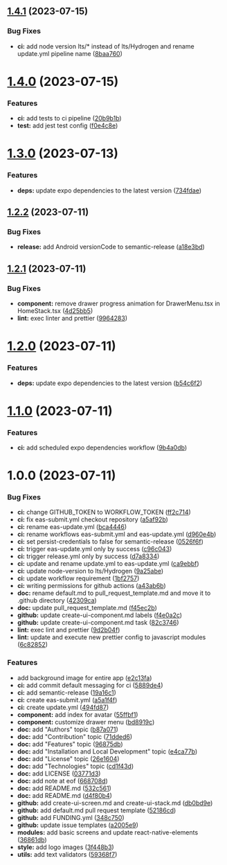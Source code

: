 ## [1.4.1](https://github.com/BeatBrackerz/Arrival/compare/v1.4.0...v1.4.1) (2023-07-15)


### Bug Fixes

* **ci:** add node version lts/* instead of lts/Hydrogen and rename update.yml pipeline name ([8baa760](https://github.com/BeatBrackerz/Arrival/commit/8baa760910e8212668d9d8800e710ed2b5c04db2))

# [1.4.0](https://github.com/BeatBrackerz/Arrival/compare/v1.3.0...v1.4.0) (2023-07-15)


### Features

* **ci:** add tests to ci pipeline ([20b9b1b](https://github.com/BeatBrackerz/Arrival/commit/20b9b1b405292961b61bd959a215d749c4164a83))
* **test:** add jest test config ([f0e4c8e](https://github.com/BeatBrackerz/Arrival/commit/f0e4c8e73a96aca3de23b2ae87a6c47fdaa32ae1))

# [1.3.0](https://github.com/BeatBrackerz/Arrival/compare/v1.2.2...v1.3.0) (2023-07-13)


### Features

* **deps:** update expo dependencies to the latest version ([734fdae](https://github.com/BeatBrackerz/Arrival/commit/734fdaeca3a690b896e5d179243937df13507158))

## [1.2.2](https://github.com/BeatBrackerz/Arrival/compare/v1.2.1...v1.2.2) (2023-07-11)


### Bug Fixes

* **release:** add Android versionCode to semantic-release ([a18e3bd](https://github.com/BeatBrackerz/Arrival/commit/a18e3bd873ec86c465884011135a53c5ea66b0c1))

## [1.2.1](https://github.com/BeatBrackerz/Arrival/compare/v1.2.0...v1.2.1) (2023-07-11)


### Bug Fixes

* **component:** remove drawer progress animation for DrawerMenu.tsx in HomeStack.tsx ([4d25bb5](https://github.com/BeatBrackerz/Arrival/commit/4d25bb51f46303aedf9cfc6524d87249ae554653))
* **lint:** exec linter and prettier ([9964283](https://github.com/BeatBrackerz/Arrival/commit/9964283e55f6f982505093fdc968871446645b5a))

# [1.2.0](https://github.com/BeatBrackerz/Arrival/compare/v1.1.0...v1.2.0) (2023-07-11)


### Features

* **deps:** update expo dependencies to the latest version ([b54c6f2](https://github.com/BeatBrackerz/Arrival/commit/b54c6f238411586ae983dded7feafff9062fa2d6))

# [1.1.0](https://github.com/BeatBrackerz/Arrival/compare/v1.0.0...v1.1.0) (2023-07-11)


### Features

* **ci:** add scheduled expo dependencies workflow ([9b4a0db](https://github.com/BeatBrackerz/Arrival/commit/9b4a0dbc7089ce35e07762a003bd80ba97030ea3))

# 1.0.0 (2023-07-11)


### Bug Fixes

* **ci:** change GITHUB_TOKEN to WORKFLOW_TOKEN ([ff2c714](https://github.com/BeatBrackerz/Arrival/commit/ff2c71483d83a6bf04c1b6b1c40ed4344ed3be6e))
* **ci:** fix eas-submit.yml checkout repository ([a5af92b](https://github.com/BeatBrackerz/Arrival/commit/a5af92b7e3c855b0d508683487f9a4b51e678d48))
* **ci:** rename eas-update.yml ([bca4446](https://github.com/BeatBrackerz/Arrival/commit/bca44467702a51fd5672049bd4c0c710df74414e))
* **ci:** rename workflows eas-submit.yml and eas-update.yml ([d960e4b](https://github.com/BeatBrackerz/Arrival/commit/d960e4b6c09b746a5282a4607c1c6a7aedd358ef))
* **ci:** set persist-credentials to false for semantic-release ([0526f6f](https://github.com/BeatBrackerz/Arrival/commit/0526f6f249c140cde6cf34104cfe5920f8c68c46))
* **ci:** trigger eas-update.yml only by success ([c96c043](https://github.com/BeatBrackerz/Arrival/commit/c96c043ed7afc4c8c463b15f2217b5131f579ec0))
* **ci:** trigger release.yml only by success ([d7a8334](https://github.com/BeatBrackerz/Arrival/commit/d7a8334ba09b6407e8d0a9b0cd9fd4c38b7be4de))
* **ci:** update and rename update.yml to eas-update.yml ([ca9ebbf](https://github.com/BeatBrackerz/Arrival/commit/ca9ebbf913e885919282869212f35d682d0718f5))
* **ci:** update node-version to lts/Hydrogen ([9a25abe](https://github.com/BeatBrackerz/Arrival/commit/9a25abe8208d1ba0d8b8d1f17f6b2289ec37246e))
* **ci:** update workflow requirement ([1bf2757](https://github.com/BeatBrackerz/Arrival/commit/1bf2757d2812e20b0a7b5f1dd73010ff6614cc26))
* **ci:** writing permissions for github actions ([a43ab6b](https://github.com/BeatBrackerz/Arrival/commit/a43ab6b5778e46b67d018b68e83cd82f091f8714))
* **doc:** rename default.md to pull_request_template.md and move it to .github directory ([42309ca](https://github.com/BeatBrackerz/Arrival/commit/42309caf56c9a98ab3c89586161e07d44a286845))
* **doc:** update pull_request_template.md ([f45ec2b](https://github.com/BeatBrackerz/Arrival/commit/f45ec2be2151856700b2b1535158b05571523fbd))
* **github:** update create-ui-component.md labels ([f4e0a2c](https://github.com/BeatBrackerz/Arrival/commit/f4e0a2cd64e195bf3b857664368c826a39a0e73a))
* **github:** update create-ui-component.md task ([82c3746](https://github.com/BeatBrackerz/Arrival/commit/82c37468326fdef1c69b25cd2e48f7fc2981dafa))
* **lint:** exec lint and prettier ([9d2b04f](https://github.com/BeatBrackerz/Arrival/commit/9d2b04f47959074bda9cbebfd68b152bc3b75975))
* **lint:** update and execute new prettier config to javascript modules ([6c82852](https://github.com/BeatBrackerz/Arrival/commit/6c82852f49e6aa0e5f4b99d303b72f20093ab4ed))


### Features

* add background image for entire app ([e2c13fa](https://github.com/BeatBrackerz/Arrival/commit/e2c13fae3809e344b25c5cac9c38bfbc52730098))
* **ci:** add commit default messaging for ci ([5889de4](https://github.com/BeatBrackerz/Arrival/commit/5889de47a520571bb6d419f7912a9b184faf66f9))
* **ci:** add semantic-release ([19a16c1](https://github.com/BeatBrackerz/Arrival/commit/19a16c1bd68cd3bb80af59cbc0ca826a7ffb92c4))
* **ci:** create eas-submit.yml ([a5a1f4f](https://github.com/BeatBrackerz/Arrival/commit/a5a1f4f12665ece0f453d6d0cfab14728ded9e16))
* **ci:** create update.yml ([494fd87](https://github.com/BeatBrackerz/Arrival/commit/494fd876b9b79d58d8aed9df1fe1257326d836cd))
* **component:** add index for avatar ([55ffbf1](https://github.com/BeatBrackerz/Arrival/commit/55ffbf1f26af50f79d41670966f4ab7b86d0945b))
* **component:** customize drawer menu ([bd8919c](https://github.com/BeatBrackerz/Arrival/commit/bd8919c2bd435c5bb8037ca0e5da9e334f15939f))
* **doc:** add "Authors" topic ([b87a071](https://github.com/BeatBrackerz/Arrival/commit/b87a07151350c295a8b700aa35442cfd820d0de5))
* **doc:** add "Contribution" topic ([71dded6](https://github.com/BeatBrackerz/Arrival/commit/71dded602b284511ef9647c79acb35eb74a8251f))
* **doc:** add "Features" topic ([96875db](https://github.com/BeatBrackerz/Arrival/commit/96875dbfd2242f780820f7fb5e78280994d752a8))
* **doc:** add "Installation and Local Development" topic ([e4ca77b](https://github.com/BeatBrackerz/Arrival/commit/e4ca77be471072365cc8241a77f7195432a451c9))
* **doc:** add "License" topic ([26e1604](https://github.com/BeatBrackerz/Arrival/commit/26e1604a74da39ebb2253e6dd303af1f5795c199))
* **doc:** add "Technologies" topic ([cd1f43d](https://github.com/BeatBrackerz/Arrival/commit/cd1f43db5dba782d2e69301f592aedc227fe8f62))
* **doc:** add LICENSE ([03771d3](https://github.com/BeatBrackerz/Arrival/commit/03771d3730320b991d097b3cf29520e807f4546e))
* **doc:** add note at eof ([668708d](https://github.com/BeatBrackerz/Arrival/commit/668708d84409381a3bfe3df5fcbfcd1e6434a07b))
* **doc:** add README.md ([532c561](https://github.com/BeatBrackerz/Arrival/commit/532c56160240c95086f9c9c7b76688da427ac6ae))
* **doc:** add README.md ([d4f80b4](https://github.com/BeatBrackerz/Arrival/commit/d4f80b414b5d8179a8fbd5d6f7d74cf57fc84ead))
* **github:** add create-ui-screen.md and create-ui-stack.md ([db0bd9e](https://github.com/BeatBrackerz/Arrival/commit/db0bd9edfeb21c35046bfe4826f9c118dc3b8676))
* **github:** add default.md pull request template ([52186cd](https://github.com/BeatBrackerz/Arrival/commit/52186cdbc294cc57c52802ef551bc43426642236))
* **github:** add FUNDING.yml ([348c750](https://github.com/BeatBrackerz/Arrival/commit/348c750af285cff7697bb19a3d4bf3ce87201cdc))
* **github:** update issue templates ([a2005e9](https://github.com/BeatBrackerz/Arrival/commit/a2005e9ec175546800b03246627d27829492aa54))
* **modules:** add basic screens and update react-native-elements ([36861db](https://github.com/BeatBrackerz/Arrival/commit/36861db9a27783cde7f9efc4713d8ae00d5e43f2))
* **style:** add logo images ([3f448b3](https://github.com/BeatBrackerz/Arrival/commit/3f448b357c893031a43260e8516c68c556f4907c))
* **utils:** add text validators ([59368f7](https://github.com/BeatBrackerz/Arrival/commit/59368f7f97099b121916a37b8258789c535d7870))
